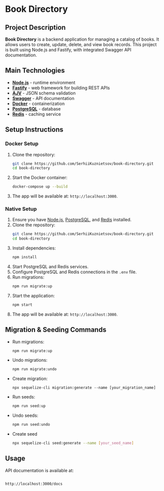 # Book Directory

## Project Description

**Book Directory** is a backend application for managing a catalog of books. It allows users to create, update, delete, and view book records. This project is built using Node.js and Fastify, with integrated Swagger API documentation.

## Main Technologies

- [**Node.js**](https://nodejs.org/) - runtime environment
- [**Fastify**](https://www.fastify.io/) - web framework for building REST APIs
- [**AJV**](https://ajv.js.org/) - JSON schema validation
- [**Swagger**](https://swagger.io/) - API documentation
- [**Docker**](https://www.docker.com/) - containerization
- [**PostgreSQL**](https://www.postgresql.org/) - database
- [**Redis**](https://redis.io/) - caching service

## Setup Instructions

### Docker Setup

1. Clone the repository:
   ```bash
   git clone https://github.com/SerhiiKuznietsov/book-directory.git
   cd book-directory
   ```
2. Start the Docker container:
   ```bash
   docker-compose up --build
   ```
3. The app will be available at: `http://localhost:3000`.

### Native Setup

1. Ensure you have [Node.js](https://nodejs.org/), [PostgreSQL](https://www.postgresql.org/), and [Redis](https://redis.io/) installed.
2. Clone the repository:
   ```bash
   git clone https://github.com/SerhiiKuznietsov/book-directory.git
   cd book-directory
   ```
3. Install dependencies:
   ```bash
   npm install
   ```
4. Start PostgreSQL and Redis services.
5. Configure PostgreSQL and Redis connections in the `.env` file.
6. Run migrations:
   ```bash
   npm run migrate:up
   ```
7. Start the application:
   ```bash
   npm start
   ```
8. The app will be available at: `http://localhost:3000`.

## Migration & Seeding Commands

- Run migrations:
  ```bash
  npm run migrate:up
  ```
- Undo migrations:
  ```bash
  npm run migrate:undo
  ```
- Create migration:
  ```conbashsole
  npx sequelize-cli migration:generate --name [your_migration_name]
  ```

- Run seeds:
  ```bash
  npm run seed:up
  ```
- Undo seeds:
  ```bash
  npm run seed:undo
  ```
- Create seed
  ```bash
  npx sequelize-cli seed:generate --name [your_seed_name]
  ```

## Usage

API documentation is available at:

```

http://localhost:3000/docs

```